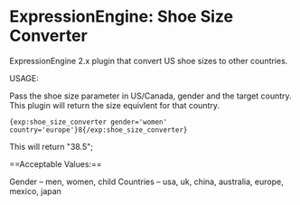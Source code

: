 ExpressionEngine: Shoe Size Converter
===================

ExpressionEngine 2.x plugin that convert US shoe sizes to other countries.

USAGE:

Pass the shoe size parameter in US/Canada, gender and the target country. This plugin will return the size equivlent for that country.

    {exp:shoe_size_converter gender='women' country='europe'}8{/exp:shoe_size_converter}

This will return "38.5";

==Acceptable Values:==

Gender – men, women, child
Countries – usa, uk, china, australia, europe, mexico, japan